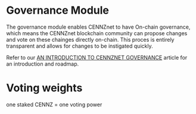 # Governance Module

The governance module enables CENNZnet to have On-chain governance, which means the CENNZnet blockchain community can propose changes and vote on these chainges directly on-chain. This proces is entirely transparent and allows for changes to be instigated quickly.

Refer to our [AN INTRODUCTION TO CENNZNET GOVERNANCE](https://cennz.net/knowledge-hub/governance/an-introduction-to-cennznet-governance/) article for an introduction and roadmap.


# Voting weights
one staked CENNZ = one voting power